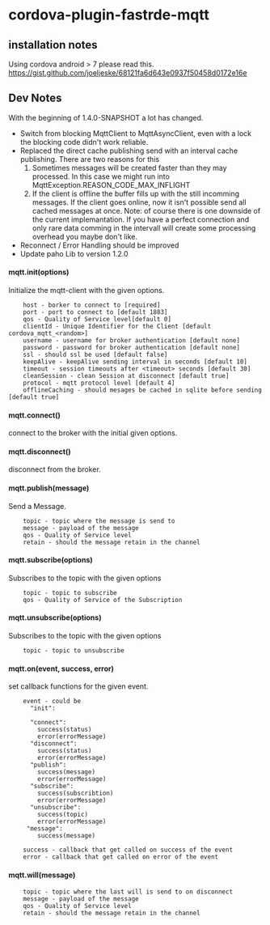 # cordova-plugin-fastrde-mqtt

## installation notes
Using cordova android > 7 please read this.
https://gist.github.com/joeljeske/68121fa6d643e0937f50458d0172e16e

## Dev Notes
With the beginning of 1.4.0-SNAPSHOT a lot has changed.
- Switch from blocking MqttClient to MqttAsyncClient, even with a lock the blocking code didn't work reliable.
- Replaced the direct cache publishing send with an interval cache publishing. There are two reasons for this
  1. Sometimes messages will be created faster than they may processed. In this case we might run into MqttException.REASON_CODE_MAX_INFLIGHT
  2. If the client is offline the buffer fills up with the still incomming messages. If the client goes online, now it isn't possible send all cached messages at once.
  Note: of course there is one downside of the current implemantation. If you have a perfect connection and only rare data comming in the intervall will create some processing overhead you maybe don't like.
- Reconnect / Error Handling should be improved
- Update paho Lib to version 1.2.0


#### mqtt.init(options)
Initialize the mqtt-client with the given options.
```
    host - borker to connect to [required]
    port - port to connect to [default 1883]
    qos - Quality of Service level[default 0]
    clientId - Unique Identifier for the Client [default cordova_mqtt_<random>]
    username - username for broker authentication [default none]
    password - password for broker authentication [default none]
    ssl - should ssl be used [default false]
    keepAlive - keepAlive sending interval in seconds [default 10]
    timeout - session timeouts after <timeout> seconds [default 30]
    cleanSession - clean Session at disconnect [default true]
    protocol - mqtt protocol level [default 4]
    offlineCaching - should mesages be cached in sqlite before sending [default true]
```
#### mqtt.connect()
connect to the broker with the initial given options.
#### mqtt.disconnect()
disconnect from the broker.
#### mqtt.publish(message)
Send a Message.
```
    topic - topic where the message is send to
    message - payload of the message
    qos - Quality of Service level
    retain - should the message retain in the channel
```
#### mqtt.subscribe(options)
Subscribes to the topic with the given options
```
    topic - topic to subscribe
    qos - Quality of Service of the Subscription
```
#### mqtt.unsubscribe(options)
Subscribes to the topic with the given options
```
    topic - topic to unsubscribe
```
#### mqtt.on(event, success, error)
set callback functions for the given event.
```
    event - could be
      "init":

      "connect":
        success(status)
        error(errorMessage)
      "disconnect":
        success(status)
        error(errorMessage)
      "publish":
        success(message)
        error(errorMessage)
      "subscribe":
        success(subscribtion)
        error(errorMessage)
      "unsubscribe":
        success(topic)
        error(errorMessage)
     "message":
        success(message)

    success - callback that get called on success of the event
    error - callback that get called on error of the event
```
#### mqtt.will(message)
```
    topic - topic where the last will is send to on disconnect
    message - payload of the message
    qos - Quality of Service level
    retain - should the message retain in the channel
```
